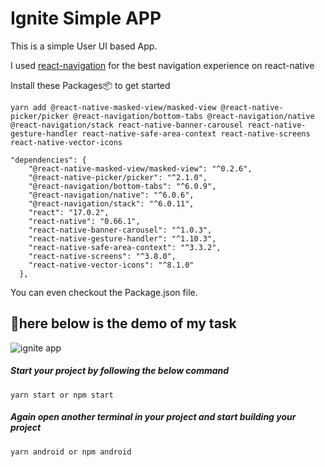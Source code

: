
# Ignite Simple APP

This is a simple User UI based App. 

I used [react-navigation](https://reactnavigation.org/) for the best navigation experience on react-native

Install these Packages📦 to get started 

`yarn add @react-native-masked-view/masked-view
@react-native-picker/picker
@react-navigation/bottom-tabs
@react-navigation/native
@react-navigation/stack
react-native-banner-carousel
react-native-gesture-handler
react-native-safe-area-context
react-native-screens
react-native-vector-icons`

```
"dependencies": {
    "@react-native-masked-view/masked-view": "^0.2.6",
    "@react-native-picker/picker": "^2.1.0",
    "@react-navigation/bottom-tabs": "^6.0.9",
    "@react-navigation/native": "^6.0.6",
    "@react-navigation/stack": "^6.0.11",
    "react": "17.0.2",
    "react-native": "0.66.1",
    "react-native-banner-carousel": "^1.0.3",
    "react-native-gesture-handler": "^1.10.3",
    "react-native-safe-area-context": "^3.3.2",
    "react-native-screens": "^3.8.0",
    "react-native-vector-icons": "^8.1.0"
  },

```
You can even checkout the Package.json file.


## 🔨here below is the demo of my task

![ignite app](https://github.com/Abhisek-Ray99/igniteapp-demo/blob/master/assets/igniteappimg.gif?raw=true)




##### Start your project by following the below command
`yarn start or npm start`

##### Again open another terminal in your project and start building your project
`yarn android or npm android`